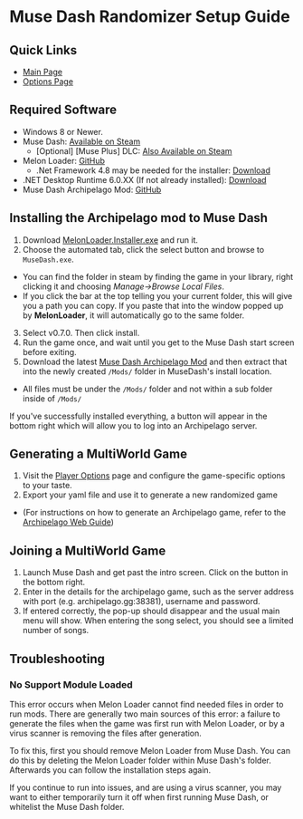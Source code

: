 # Muse Dash Randomizer Setup Guide

## Quick Links
- [Main Page](../../../../games/Muse%20Dash/info/en)
- [Options Page](../../../../games/Muse%20Dash/player-options)

## Required Software

- Windows 8 or Newer.
- Muse Dash: [Available on Steam](https://store.steampowered.com/app/774171/Muse_Dash/)
  - \[Optional\] [Muse Plus] DLC: [Also Available on Steam](https://store.steampowered.com/app/2593750/Muse_Dash__Muse_Plus/)
- Melon Loader: [GitHub](https://github.com/LavaGang/MelonLoader/releases/latest)
  - .Net Framework 4.8 may be needed for the installer: [Download](https://dotnet.microsoft.com/en-us/download/dotnet-framework/net48)
- .NET Desktop Runtime 6.0.XX (If not already installed): [Download](https://dotnet.microsoft.com/en-us/download/dotnet/6.0)
- Muse Dash Archipelago Mod: [GitHub](https://github.com/DeamonHunter/ArchipelagoMuseDash/releases/latest)

## Installing the Archipelago mod to Muse Dash

1. Download [MelonLoader.Installer.exe](https://github.com/LavaGang/MelonLoader/releases/latest) and run it.
2. Choose the automated tab, click the select button and browse to `MuseDash.exe`.
  - You can find the folder in steam by finding the game in your library, right clicking it and choosing *Manage→Browse Local Files*.
  - If you click the bar at the top telling you your current folder, this will give you a path you can copy. If you paste that into the window popped up by **MelonLoader**, it will automatically go to the same folder.
3. Select v0.7.0. Then click install.
4. Run the game once, and wait until you get to the Muse Dash start screen before exiting.
5. Download the latest [Muse Dash Archipelago Mod](https://github.com/DeamonHunter/ArchipelagoMuseDash/releases/latest) and then extract that into the newly created `/Mods/` folder in MuseDash's install location.
  - All files must be under the `/Mods/` folder and not within a sub folder inside of `/Mods/`

If you've successfully installed everything, a button will appear in the bottom right which will allow you to log into an Archipelago server.

## Generating a MultiWorld Game
1. Visit the [Player Options](/games/Muse%20Dash/player-options) page and configure the game-specific options to your taste.
2. Export your yaml file and use it to generate a new randomized game
  - (For instructions on how to generate an Archipelago game, refer to the [Archipelago Web Guide](/tutorial/Archipelago/setup/en))

## Joining a MultiWorld Game

1. Launch Muse Dash and get past the intro screen. Click on the button in the bottom right.
2. Enter in the details for the archipelago game, such as the server address with port (e.g. archipelago.gg:38381), username and password.
3. If entered correctly, the pop-up should disappear and the usual main menu will show. When entering the song select, you should see a limited number of songs.

## Troubleshooting

### No Support Module Loaded

This error occurs when Melon Loader cannot find needed files in order to run mods. There are generally two main sources of this error: a failure to generate the files when the game was first run with Melon Loader, or by a virus scanner is removing the files after generation.

To fix this, first you should remove Melon Loader from Muse Dash. You can do this by deleting the Melon Loader folder within Muse Dash's folder. Afterwards you can follow the installation steps again.

If you continue to run into issues, and are using a virus scanner, you may want to either temporarily turn it off when first running Muse Dash, or whitelist the Muse Dash folder.